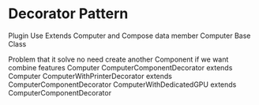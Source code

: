 # Decorator Pattern

Plugin Use
Extends Computer and Compose data member
Computer Base Class

Problem that it solve no need create another Component if we want combine features
Computer
ComputerComponentDecorator extends Computer
ComputerWithPrinterDecorator extends ComputerComponentDecorator
ComputerWithDedicatedGPU extends ComputerComponentDecorator
